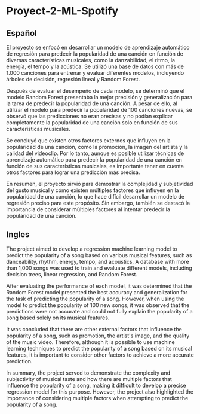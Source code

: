 # Proyect-2-ML-Spotify
 ## Español
El proyecto se enfocó en desarrollar un modelo de aprendizaje automático de regresión para predecir la popularidad de una canción en función de diversas características musicales, como la danzabilidad, el ritmo, la energía, el tempo y la acústica. Se utilizó una base de datos con más de 1.000 canciones para entrenar y evaluar diferentes modelos, incluyendo árboles de decisión, regresión lineal y Random Forest.

Después de evaluar el desempeño de cada modelo, se determinó que el modelo Random Forest presentaba la mejor precisión y generalización para la tarea de predecir la popularidad de una canción. A pesar de ello, al utilizar el modelo para predecir la popularidad de 100 canciones nuevas, se observó que las predicciones no eran precisas y no podían explicar completamente la popularidad de una canción solo en función de sus características musicales.

Se concluyó que existen otros factores externos que influyen en la popularidad de una canción, como la promoción, la imagen del artista y la calidad del videoclip. Por lo tanto, aunque es posible utilizar técnicas de aprendizaje automático para predecir la popularidad de una canción en función de sus características musicales, es importante tener en cuenta otros factores para lograr una predicción más precisa.

En resumen, el proyecto sirvió para demostrar la complejidad y subjetividad del gusto musical y cómo existen múltiples factores que influyen en la popularidad de una canción, lo que hace difícil desarrollar un modelo de regresión preciso para este propósito. Sin embargo, también se destacó la importancia de considerar múltiples factores al intentar predecir la popularidad de una canción.
## Ingles
The project aimed to develop a regression machine learning model to predict the popularity of a song based on various musical features, such as danceability, rhythm, energy, tempo, and acoustics. A database with more than 1,000 songs was used to train and evaluate different models, including decision trees, linear regression, and Random Forest.

After evaluating the performance of each model, it was determined that the Random Forest model presented the best accuracy and generalization for the task of predicting the popularity of a song. However, when using the model to predict the popularity of 100 new songs, it was observed that the predictions were not accurate and could not fully explain the popularity of a song based solely on its musical features.

It was concluded that there are other external factors that influence the popularity of a song, such as promotion, the artist's image, and the quality of the music video. Therefore, although it is possible to use machine learning techniques to predict the popularity of a song based on its musical features, it is important to consider other factors to achieve a more accurate prediction.

In summary, the project served to demonstrate the complexity and subjectivity of musical taste and how there are multiple factors that influence the popularity of a song, making it difficult to develop a precise regression model for this purpose. However, the project also highlighted the importance of considering multiple factors when attempting to predict the popularity of a song.
